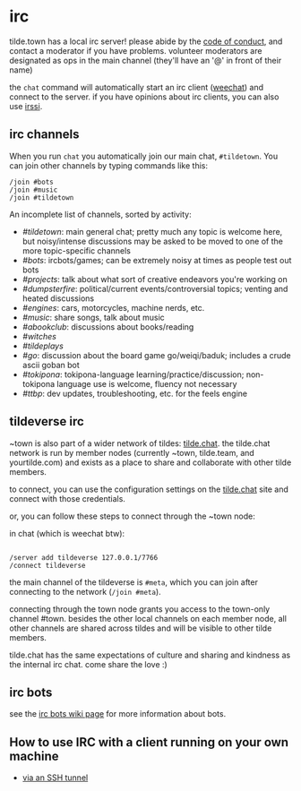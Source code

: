 irc
===

tilde.town has a local irc server! please abide by the
[code of conduct](../conduct.html), and contact a
moderator if you have problems. volunteer moderators are designated as ops in
the main channel (they'll have an '@' in front of their name)

the `chat` command will automatically start an irc client ([weechat](../learn/weechat.html)) and
connect to the server. if you have opinions about irc clients, you can also
use [irssi](../learn/irssi.html).

## irc channels

When you run `chat` you automatically join our main chat, `#tildetown`. You
can join other channels by typing commands like this:

    /join #bots
    /join #music
    /join #tildetown

An incomplete list of channels, sorted by activity:

* *#tildetown*: main general chat; pretty much any topic is welcome here, but
  noisy/intense discussions may be asked to be moved to one of the more
  topic-specific channels
* *#bots*: ircbots/games; can be extremely noisy at times as people test out
  bots
* *#projects*: talk about what sort of creative endeavors you're working on
* *#dumpsterfire*: political/current events/controversial topics; venting and
  heated discussions
* *#engines*: cars, motorcycles, machine nerds, etc.
* *#music*: share songs, talk about music
* *#abookclub*: discussions about books/reading
* *#witches*
* *#tildeplays*
* *#go*: discussion about the board game go/weiqi/baduk; includes a crude ascii
  goban bot
* *#tokipona*: tokipona-language learning/practice/discussion; non-tokipona
  language use is welcome, fluency not necessary
* *#ttbp*: dev updates, troubleshooting, etc. for the feels engine


## tildeverse irc

~town is also part of a wider network of tildes: [tilde.chat](https://tilde.chat).
the tilde.chat network is run by member nodes (currently ~town, tilde.team, and yourtilde.com)
and exists as a place to share and collaborate with other tilde members.

to connect, you can use the configuration settings on the [tilde.chat](https://tilde.chat) site and connect
with those credentials.

or, you can follow these steps to connect through the ~town node:

in chat (which is weechat btw):
<pre><code>
/server add tildeverse 127.0.0.1/7766
/connect tildeverse
</code></pre>

the main channel of the tildeverse is `#meta`, which you can join after
connecting to the network (`/join #meta`).

connecting through the town node grants you access to the town-only channel #town. besides the other
local channels on each member node, all other channels are shared across tildes and will be visible to
other tilde members.

tilde.chat has the same expectations of culture and sharing and kindness as the internal irc chat.
come share the love :)

## irc bots

see the [irc bots wiki page](list-of-bots.html)
for more information about bots.

## How to use IRC with a client running on your own machine 

* [via an SSH tunnel](http://tilde.town/~nick/sshtunnel.html)

